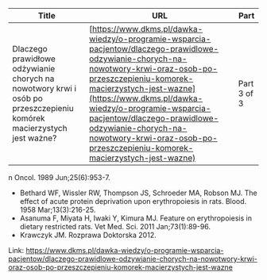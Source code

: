 | **Title**       | **URL**           | **Part**              |
|-----------------|-------------------|-----------------------|
| Dlaczego prawidłowe odżywianie chorych na nowotwory krwi i osób po przeszczepieniu komórek macierzystych jest ważne?         | [https://www.dkms.pl/dawka-wiedzy/o-programie-wsparcia-pacjentow/dlaczego-prawidlowe-odzywianie-chorych-na-nowotwory-krwi-oraz-osob-po-przeszczepieniu-komorek-macierzystych-jest-wazne](https://www.dkms.pl/dawka-wiedzy/o-programie-wsparcia-pacjentow/dlaczego-prawidlowe-odzywianie-chorych-na-nowotwory-krwi-oraz-osob-po-przeszczepieniu-komorek-macierzystych-jest-wazne)    | Part 3 of 3          |

n Oncol. 1989 Jun;25(6\):953\-7\.
* Bethard WF, Wissler RW, Thompson JS, Schroeder MA, Robson MJ. The effect of acute protein deprivation upon erythropoiesis in rats. Blood. 1958 Mar;13(3\):216\-25\.
* Asanuma F, Miyata H, Iwaki Y, Kimura MJ. Feature on erythropoiesis in dietary restricted rats. Vet Med. Sci. 2011 Jan;73(1\):89\-96\.
* Krawczyk JM. Rozprawa Doktorska 2012\.


Link: https://www.dkms.pl/dawka-wiedzy/o-programie-wsparcia-pacjentow/dlaczego-prawidlowe-odzywianie-chorych-na-nowotwory-krwi-oraz-osob-po-przeszczepieniu-komorek-macierzystych-jest-wazne

